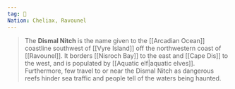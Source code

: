 ```yaml
---
tag: 🌊
Nation: Cheliax, Ravounel
---
```

> The **Dismal Nitch** is the name given to the [[Arcadian Ocean]] coastline southwest of [[Vyre Island]] off the northwestern coast of [[Ravounel]]. It borders [[Nisroch Bay]] to the east and [[Cape Dis]] to the west, and is populated by [[Aquatic elf|aquatic elves]]. Furthermore, few travel to or near the Dismal Nitch as dangerous reefs hinder sea traffic and people tell of the waters being haunted.








